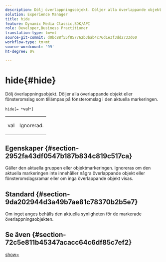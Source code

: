 ```yaml
---
description: Dölj överlappningsobjekt. Döljer alla överlappande objekt eller fönsteromslag som tillämpas på fönsteromslag i den aktuella markeringen.
solution: Experience Manager
title: hide
feature: Dynamic Media Classic,SDK/API
role: Developer,Business Practitioner
translation-type: tm+mt
source-git-commit: d0bc88f55f857762b3bab4c76d1e3f3dd2733d60
workflow-type: tm+mt
source-wordcount: '99'
ht-degree: 0%

---
```



# hide{#hide}

Dölj överlappningsobjekt. Döljer alla överlappande objekt eller fönsteromslag som tillämpas på fönsteromslag i den aktuella markeringen.

`hide[= *`val`*]`

<table id="simpletable_015459EC2F4642A59B04F0B8064070B1"> 
 <tr class="strow"> 
  <td class="stentry"> <p><span class="codeph"> <span class="varname"> val</span></span> </p> </td> 
  <td class="stentry"> <p>Ignorerad. </p></td> 
 </tr> 
</table>

## Egenskaper {#section-2952fa43df0547b187b834c819c517ca}

Gäller den aktuella gruppen eller objektmarkeringen. Ignoreras om den aktuella markeringen inte innehåller några överlappande objekt eller fönsteromslagsramar eller om inga överlappande objekt visas.

## Standard {#section-9da202944d3a49b7ae81c78370b2b5e7}

Om inget anges behålls den aktuella synligheten för de markerade överlappningsobjekten.

## Se även {#section-72c5e811b45347acacc64c6df85c7ef2}

[show=](../../../../../ir-api/http-protocol/image-rendering-api-ref/c-ir-http-protocol-ref/c-ir-http-protocol-command-reference/r-ir-show.md#reference-f1824e1a501144bc9a6ae28de8e6bcb9)
